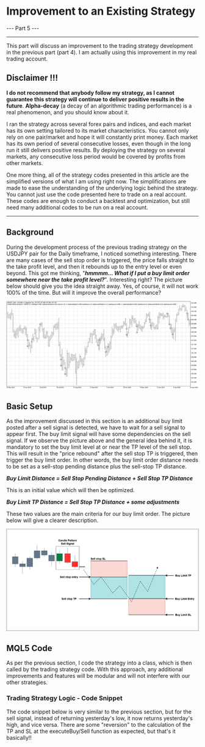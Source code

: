 # Improvement to an Existing Strategy
--- Part 5 ---

---
This part will discuss an improvement to the trading strategy development in the previous part (part 4). I am actually using this improvement in my real trading account.

## Disclaimer !!!

**I do not recommend that anybody follow my strategy, as I cannot guarantee this strategy will continue to deliver positive results in the future**. **Alpha-decay** (a decay of an algorithmic trading performance) is a real phenomenon, and you should know about it.

I ran the strategy across several forex pairs and indices, and each market has its own setting tailored to its market characteristics. You cannot only rely on one pair/market and hope it will constantly print money. Each market has its own period of several consecutive losses, even though in the long run it still delivers positive results. By deploying the strategy on several markets, any consecutive loss period would be covered by profits from other markets.

One more thing, all of the strategy codes presented in this article are the simplified versions of what I am using right now. The simplifications are made to ease the understanding of the underlying logic behind the strategy. You cannot just use the code presented here to trade on a real account. These codes are enough to conduct a backtest and optimization, but still need many additional codes to be run on a real account.

---

## Background
During the development process of the previous trading strategy on the USDJPY pair for the Daily timeframe, I noticed something interesting. There are many cases of the sell stop order is triggered, the price falls straight to the take profit level, and then it rebounds up to the entry level or even beyond. This got me thinking, "**_hmmmm... What if I put a buy limit order somewhere near the take profit level?_**". Interesting right? The picture below should give you the idea straight away. Yes, of course, it will not work 100% of the time. But will it improve the overall performance?

![](./improvement-opportunity.png)

## Basic Setup
As the improvement discussed in this section is an additional buy limit posted after a sell signal is detected, we have to wait for a sell signal to appear first. The buy limit signal will have some dependencies on the sell signal. If we observe the picture above and the general idea behind it, it is mandatory to set the buy limit level at or near the TP level of the sell stop. This will result in the "price rebound" after the sell stop TP is triggered, then trigger the buy limit order. In other words, the buy limit order distance needs to be set as a sell-stop pending distance plus the sell-stop TP distance.

**_Buy Limit Distance = Sell Stop Pending Distance + Sell Stop TP Distance_**

This is an initial value which will then be optimized.

**_Buy Limit TP Distance = Sell Stop TP Distance + some adjustments_**

These two values are the main criteria for our buy limit order. The picture below will give a clearer description.

![](./improvement-schema.png)

## MQL5 Code
As per the previous section, I code the strategy into a class, which is then called by the trading strategy code. With this approach, any additional improvements and features will be modular and will not interfere with our other strategies. 

### Trading Strategy Logic - Code Snippet
The code snippet below is very similar to the previous section, but for the sell signal, instead of returning yesterday's low, it now returns yesterday's high, and vice versa. There are some "reversion" to the calculation of the TP and SL at the executeBuy/Sell function as expected, but that's it basically!!

```mql5
```
